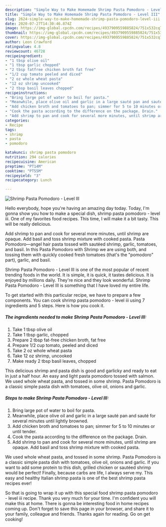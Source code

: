 ```yaml
---
description: "Simple Way to Make Homemade Shrimp Pasta Pomodoro - Level III"
title: "Simple Way to Make Homemade Shrimp Pasta Pomodoro - Level III"
slug: 2624-simple-way-to-make-homemade-shrimp-pasta-pomodoro-level-iii
date: 2020-07-27T14:30:46.874Z
image: https://img-global.cpcdn.com/recipes/4937909559885824/751x532cq70/shrimp-pasta-pomodoro-level-iii-recipe-main-photo.jpg
thumbnail: https://img-global.cpcdn.com/recipes/4937909559885824/751x532cq70/shrimp-pasta-pomodoro-level-iii-recipe-main-photo.jpg
cover: https://img-global.cpcdn.com/recipes/4937909559885824/751x532cq70/shrimp-pasta-pomodoro-level-iii-recipe-main-photo.jpg
author: Leon Crawford
ratingvalue: 4.8
reviewcount: 46728
recipeingredient:
- "1 tbsp olive oil"
- "1 tbsp garlic chopped"
- "2 tbsp fatfree chicken broth fat free"
- "1/2 cup tomato peeled and diced"
- "2 oz whole wheat pasta"
- "12 oz shrimp uncooked"
- "2 tbsp basil leaves chopped"
recipeinstructions:
- "Bring large pot of water to boil for pasta."
- "Meanwhile, place olive oil and garlic in a large sauté pan and sauté for several minutes until lightly browned."
- "Add chicken broth and tomatoes to pan; simmer for 5 to 10 minutes or until tender."
- "Cook the pasta according to the difference on the package. Drain."
- "Add shrimp to pan and cook for several more minutes, until shrimp are opaque. Add basil and toss shrimp mixture with cooked pasta."
categories:
- Recipe
tags:
- shrimp
- pasta
- pomodoro

katakunci: shrimp pasta pomodoro 
nutrition: 294 calories
recipecuisine: American
preptime: "PT14M"
cooktime: "PT55M"
recipeyield: "3"
recipecategory: Lunch

---
```



![Shrimp Pasta Pomodoro - Level III](https://img-global.cpcdn.com/recipes/4937909559885824/751x532cq70/shrimp-pasta-pomodoro-level-iii-recipe-main-photo.jpg)

Hello everybody, hope you're having an amazing day today. Today, I'm gonna show you how to make a special dish, shrimp pasta pomodoro - level iii. One of my favorites food recipes. This time, I will make it a bit tasty. This will be really delicious.

Add shrimp to pan and cook for several more minutes, until shrimp are opaque. Add basil and toss shrimp mixture with cooked pasta. Pasta Pomodoro—angel hair pasta tossed with sautéed shrimp, garlic, tomatoes, and basil. In this Pasta Pomodoro with Shrimp we are using both, and tossing them with quickly cooked fresh tomatoes (that&#39;s the &#34;pomodoro&#34; part), garlic, and basil.

Shrimp Pasta Pomodoro - Level III is one of the most popular of recent trending foods in the world. It is simple, it is quick, it tastes delicious. It is enjoyed by millions daily. They're nice and they look wonderful. Shrimp Pasta Pomodoro - Level III is something that I have loved my entire life.


To get started with this particular recipe, we have to prepare a few components. You can cook shrimp pasta pomodoro - level iii using 7 ingredients and 5 steps. Here is how you cook it.

<!--inarticleads1-->

##### The ingredients needed to make Shrimp Pasta Pomodoro - Level III:

1. Take 1 tbsp olive oil
1. Take 1 tbsp garlic, chopped
1. Prepare 2 tbsp fat-free chicken broth, fat free
1. Prepare 1/2 cup tomato, peeled and diced
1. Take 2 oz whole wheat pasta
1. Take 12 oz shrimp, uncooked
1. Make ready 2 tbsp basil leaves, chopped


This delicious shrimp and pasta dish is good and garlicky and ready to eat in just a half hour. An easy and light pasta pomodoro tossed with salmon. We used whole wheat pasta, and tossed in some shrimp. Pasta Pomodoro is a classic simple pasta dish with tomatoes, olive oil, onions and garlic. 

<!--inarticleads2-->

##### Steps to make Shrimp Pasta Pomodoro - Level III:

1. Bring large pot of water to boil for pasta.
1. Meanwhile, place olive oil and garlic in a large sauté pan and sauté for several minutes until lightly browned.
1. Add chicken broth and tomatoes to pan; simmer for 5 to 10 minutes or until tender.
1. Cook the pasta according to the difference on the package. Drain.
1. Add shrimp to pan and cook for several more minutes, until shrimp are opaque. Add basil and toss shrimp mixture with cooked pasta.


We used whole wheat pasta, and tossed in some shrimp. Pasta Pomodoro is a classic simple pasta dish with tomatoes, olive oil, onions and garlic. If you want to add some protein to this dish, grilled chicken or sautéed shrimp would be perfect! Finally, because carbs are life, I always serve my. This easy and healthy Italian shrimp pasta is one of the best shrimp pasta recipes ever! 

So that is going to wrap it up with this special food shrimp pasta pomodoro - level iii recipe. Thank you very much for your time. I'm confident you will make this at home. There is gonna be interesting food in home recipes coming up. Don't forget to save this page in your browser, and share it to your family, colleague and friends. Thanks again for reading. Go on get cooking!
